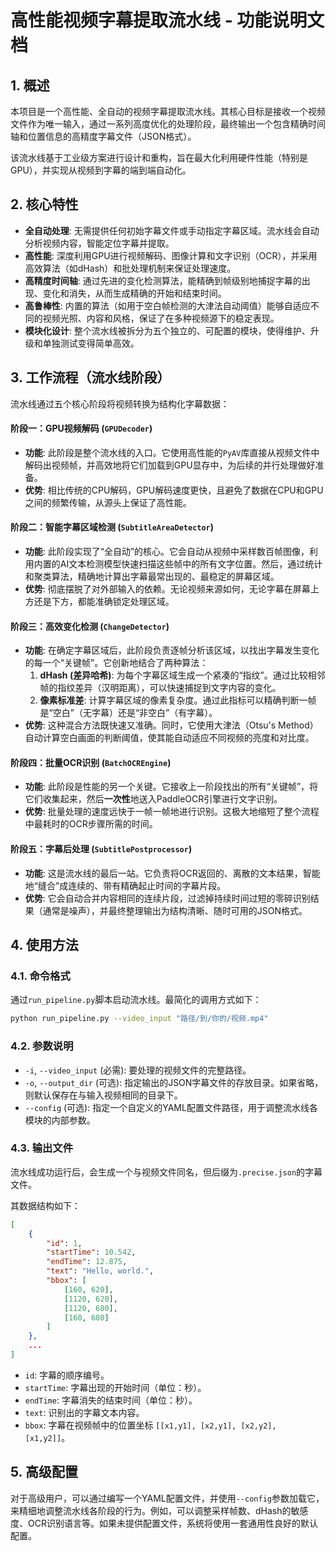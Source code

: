 # 高性能视频字幕提取流水线 - 功能说明文档

## 1. 概述

本项目是一个高性能、全自动的视频字幕提取流水线。其核心目标是接收一个视频文件作为唯一输入，通过一系列高度优化的处理阶段，最终输出一个包含精确时间轴和位置信息的高精度字幕文件（JSON格式）。

该流水线基于工业级方案进行设计和重构，旨在最大化利用硬件性能（特别是GPU），并实现从视频到字幕的端到端自动化。

## 2. 核心特性

- **全自动处理**: 无需提供任何初始字幕文件或手动指定字幕区域。流水线会自动分析视频内容，智能定位字幕并提取。
- **高性能**: 深度利用GPU进行视频解码、图像计算和文字识别（OCR），并采用高效算法（如dHash）和批处理机制来保证处理速度。
- **高精度时间轴**: 通过先进的变化检测算法，能精确到帧级别地捕捉字幕的出现、变化和消失，从而生成精确的开始和结束时间。
- **高鲁棒性**: 内置的算法（如用于空白帧检测的大津法自动阈值）能够自适应不同的视频光照、内容和风格，保证了在多种视频源下的稳定表现。
- **模块化设计**: 整个流水线被拆分为五个独立的、可配置的模块，使得维护、升级和单独测试变得简单高效。

## 3. 工作流程（流水线阶段）

流水线通过五个核心阶段将视频转换为结构化字幕数据：

#### **阶段一：GPU视频解码 (`GPUDecoder`)**

- **功能**: 此阶段是整个流水线的入口。它使用高性能的`PyAV`库直接从视频文件中解码出视频帧，并高效地将它们加载到GPU显存中，为后续的并行处理做好准备。
- **优势**: 相比传统的CPU解码，GPU解码速度更快，且避免了数据在CPU和GPU之间的频繁传输，从源头上保证了高性能。

#### **阶段二：智能字幕区域检测 (`SubtitleAreaDetector`)**

- **功能**: 此阶段实现了“全自动”的核心。它会自动从视频中采样数百帧图像，利用内置的AI文本检测模型快速扫描这些帧中的所有文字位置。然后，通过统计和聚类算法，精确地计算出字幕最常出现的、最稳定的屏幕区域。
- **优势**: 彻底摆脱了对外部输入的依赖。无论视频来源如何，无论字幕在屏幕上方还是下方，都能准确锁定处理区域。

#### **阶段三：高效变化检测 (`ChangeDetector`)**

- **功能**: 在确定字幕区域后，此阶段负责逐帧分析该区域，以找出字幕发生变化的每一个“关键帧”。它创新地结合了两种算法：
    1.  **dHash (差异哈希)**: 为每个字幕区域生成一个紧凑的“指纹”。通过比较相邻帧的指纹差异（汉明距离），可以快速捕捉到文字内容的变化。
    2.  **像素标准差**: 计算字幕区域的像素复杂度。通过此指标可以精确判断一帧是“空白”（无字幕）还是“非空白”（有字幕）。
- **优势**: 这种混合方法既快速又准确。同时，它使用大津法（Otsu's Method）自动计算空白画面的判断阈值，使其能自动适应不同视频的亮度和对比度。

#### **阶段四：批量OCR识别 (`BatchOCREngine`)**

- **功能**: 此阶段是性能的另一个关键。它接收上一阶段找出的所有“关键帧”，将它们收集起来，然后**一次性**地送入PaddleOCR引擎进行文字识别。
- **优势**: 批量处理的速度远快于一帧一帧地进行识别。这极大地缩短了整个流程中最耗时的OCR步骤所需的时间。

#### **阶段五：字幕后处理 (`SubtitlePostprocessor`)**

- **功能**: 这是流水线的最后一站。它负责将OCR返回的、离散的文本结果，智能地“缝合”成连续的、带有精确起止时间的字幕片段。
- **优势**: 它会自动合并内容相同的连续片段，过滤掉持续时间过短的零碎识别结果（通常是噪声），并最终整理输出为结构清晰、随时可用的JSON格式。

## 4. 使用方法

### 4.1. 命令格式

通过`run_pipeline.py`脚本启动流水线。最简化的调用方式如下：

```bash
python run_pipeline.py --video_input "路径/到/你的/视频.mp4"
```

### 4.2. 参数说明

- `-i`, `--video_input` (必需): 要处理的视频文件的完整路径。
- `-o`, `--output_dir` (可选): 指定输出的JSON字幕文件的存放目录。如果省略，则默认保存在与输入视频相同的目录下。
- `--config` (可选): 指定一个自定义的YAML配置文件路径，用于调整流水线各模块的内部参数。

### 4.3. 输出文件

流水线成功运行后，会生成一个与视频文件同名，但后缀为`.precise.json`的字幕文件。

其数据结构如下：

```json
[
    {
        "id": 1,
        "startTime": 10.542,
        "endTime": 12.875,
        "text": "Hello, world.",
        "bbox": [
            [160, 620],
            [1120, 620],
            [1120, 680],
            [160, 680]
        ]
    },
    ...
]
```

- `id`: 字幕的顺序编号。
- `startTime`: 字幕出现的开始时间（单位：秒）。
- `endTime`: 字幕消失的结束时间（单位：秒）。
- `text`: 识别出的字幕文本内容。
- `bbox`: 字幕在视频帧中的位置坐标 `[[x1,y1], [x2,y1], [x2,y2], [x1,y2]]`。

## 5. 高级配置

对于高级用户，可以通过编写一个YAML配置文件，并使用`--config`参数加载它，来精细地调整流水线各阶段的行为。例如，可以调整采样帧数、dHash的敏感度、OCR识别语言等。如果未提供配置文件，系统将使用一套通用性良好的默认配置。
